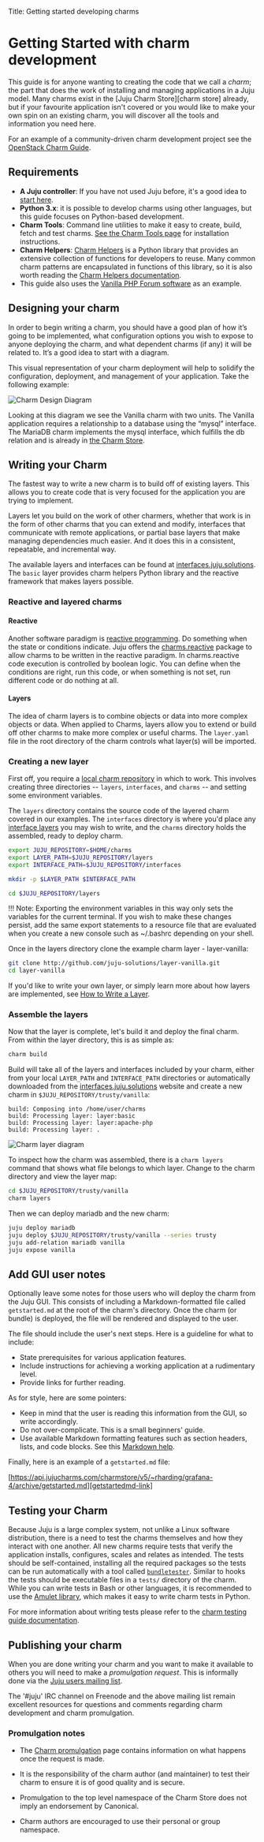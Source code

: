 Title: Getting started developing charms

# Getting Started with charm development

This guide is for anyone wanting to creating the code that we call
 a _charm_; the part that does the work of installing and managing
applications in a Juju model. Many charms exist in the
[Juju Charm Store][charm store] already, but if your favourite application
isn't covered or you would like to make your own spin on an existing
charm, you will discover all the tools and information you need here.

For an example of a community-driven charm development project see the
[OpenStack Charm Guide][upstream-openstack-charms].

## Requirements

  - **A Juju controller**: If you have not used Juju before, it's
  a good idea to [start here][getting-started].
  - **Python 3.x**: it is possible to develop charms using other languages,
  but this guide focuses on Python-based development.
  - **Charm Tools**: Command line utilities to make it easy to create,
  build, fetch and test charms. [See the Charm Tools page][charm-tools]
  for installation instructions.
  - **Charm Helpers**: [Charm Helpers][charm-helpers] is a Python library
  that provides an extensive collection of functions for developers to
  reuse. Many common charm patterns are encapsulated in functions of this
  library, so it is also worth reading the
  [Charm Helpers documentation][charm-helper-docs].
  - This guide also uses the [Vanilla PHP Forum software][vanilla] as an
  example.


## Designing your charm

In order to begin writing a charm, you should have a good plan of how it’s
going to be implemented, what configuration options you wish to expose to anyone
deploying the charm, and what dependent charms (if any) it will be related to.
It’s a good idea to start with a diagram.

This visual representation of your charm deployment will help to solidify the
configuration, deployment, and management of your application. Take the
following example:

![Charm Design Diagram](../media/vanilla-planning.png)

Looking at this diagram we see the Vanilla charm with two units. The Vanilla
application requires a relationship to a database using the “mysql” interface.
The MariaDB charm implements the mysql interface, which fulfills the db relation
and is already in [the Charm Store][mariadb].

## Writing your Charm

The fastest way to write a new charm is to build off of existing layers. This
allows you to create code that is very focused for the application you are
trying to implement.

Layers let you build on the work of other charmers, whether that work is in the
form of other charms that you can extend and modify, interfaces that communicate
with remote applications, or partial base layers that make managing dependencies
much easier. And it does this in a consistent, repeatable, and incremental way.

The available layers and interfaces can be found at
[interfaces.juju.solutions][interfaces]. The `basic`
layer provides charm helpers Python library and the reactive framework that
makes layers possible.


### Reactive and layered charms

#### Reactive

Another software paradigm is
[reactive programming][reactive]. Do
something when the state or conditions indicate. Juju offers the
[charms.reactive][charmsreactive] package to allow
charms to be written in the reactive paradigm. In charms.reactive code
execution is controlled by boolean logic. You can define when the conditions
are right, run this code, or when something is not set, run different code or
do nothing at all.

#### Layers

The idea of charm layers is to combine objects or data into more complex objects
or data. When applied to Charms, layers allow you to extend or build off
other charms to make more complex or useful charms. The `layer.yaml` file in
the root directory of the charm controls what layer(s) will be imported.

### Creating a new layer

First off, you require a [local charm repository][charms-local] in
which to work. This involves creating three directories -- `layers`,
`interfaces`, and `charms` -- and setting some environment variables.

The `layers` directory contains the source code of the layered charm covered in
our examples. The `interfaces` directory is where you'd place any
[interface layers][interface-layers]
you may wish to write, and the `charms` directory holds the assembled,
ready to deploy charm.

```bash
export JUJU_REPOSITORY=$HOME/charms
export LAYER_PATH=$JUJU_REPOSITORY/layers
export INTERFACE_PATH=$JUJU_REPOSITORY/interfaces

mkdir -p $LAYER_PATH $INTERFACE_PATH

cd $JUJU_REPOSITORY/layers
```

!!! Note:
    Exporting the environment variables in this way only sets the
    variables for the current terminal. If you wish to make these changes persist,
    add the same export statements to a resource file that are evaluated when you
    create a new console such as ~/.bashrc depending on your shell.

Once in the layers directory clone the example charm layer - layer-vanilla:

```bash
git clone http://github.com/juju-solutions/layer-vanilla.git
cd layer-vanilla
```

If you'd like to write your own layer, or simply learn more about how
layers are implemented, see
[How to Write a Layer](../developer-layer-example.html).

### Assemble the layers

Now that the layer is complete, let's build it and deploy the final charm. From
within the layer directory, this is as simple as:

```bash
charm build
```

Build will take all of the layers and interfaces included by your charm,
either from your local `LAYER_PATH` and `INTERFACE_PATH` directories or
automatically downloaded from the
[interfaces.juju.solutions][interfaces] website and create a new charm
in `$JUJU_REPOSITORY/trusty/vanilla`:

```
build: Composing into /home/user/charms
build: Processing layer: layer:basic
build: Processing layer: layer:apache-php
build: Processing layer: .
```

![Charm layer diagram](../media/vanilla-layers.png)

To inspect how the charm was assembled, there is a `charm layers` command that
shows what file belongs to which layer. Change to the charm directory and view
the layer map:

```bash
cd $JUJU_REPOSITORY/trusty/vanilla
charm layers
```

Then we can deploy mariadb and the new charm:

```bash
juju deploy mariadb
juju deploy $JUJU_REPOSITORY/trusty/vanilla --series trusty
juju add-relation mariadb vanilla
juju expose vanilla
```

## Add GUI user notes

Optionally leave some notes for those users who will deploy the charm from the
Juju GUI. This consists of including a Markdown-formatted file called
`getstarted.md` at the root of the charm's directory. Once the charm (or
bundle) is deployed, the file will be rendered and displayed to the user.

The file should include the user's next steps. Here is a guideline for what to
include:

 - State prerequisites for various application features.
 - Include instructions for achieving a working application at a rudimentary
   level.
 - Provide links for further reading.

As for style, here are some pointers:

 - Keep in mind that the user is reading this information from the GUI, so
   write accordingly.
 - Do not over-complicate. This is a small beginners' guide.
 - Use available Markdown formatting features such as section headers, lists,
   and code blocks. See this [Markdown help][askubuntu-markdown].

Finally, here is an example of a `getstarted.md` file:

[https://api.jujucharms.com/charmstore/v5/~rharding/grafana-4/archive/getstarted.md][getstartedmd-link]

## Testing your Charm

Because Juju is a large complex system, not unlike a Linux software
distribution, there is a need to test the charms themselves and how they
interact with one another. All new charms require tests that verify the
application installs, configures, scales and relates as intended. The tests
should be self-contained, installing all the required packages so the tests
can be run automatically with a tool called
[`bundletester`][bundletester]. Similar to hooks the tests should be
executable files in a `tests/` directory of the charm.
While you can write tests in Bash or other languages, it is recommended to
use the [Amulet library][amulet], which makes it easy to write charm
tests in Python.

For more information about writing tests please refer to the
[charm testing guide documentation][charm testing].

## Publishing your charm


When you are done writing your charm and you want to make it available to
others you will need to make a *promulgation request*. This is informally done
via the [Juju users mailing list][mailing-list-juju].

The '#juju' IRC channel on Freenode and the above mailing list remain excellent
resources for questions and comments regarding charm development and charm
promulgation.

### Promulgation notes

- The [Charm promulgation][charm-promulgation] page contains information on what
  happens once the request is made.

- It is the responsibility of the charm author (and maintainer) to test
  their charm to ensure it is of good quality and is secure.

- Promulgation to the top level namespace of the Charm Store does not imply
  an endorsement by Canonical.

- Charm authors are encouraged to use their personal or group namespace.



<!-- LINKS -->

[charm-store]: https://jujucharms.com/
[getting-started]:    ./getting-started.html
[charm-tools]:        ./tools-charm-tools.html
[charm-helpers]:      ./tools-charm-helpers.html
[charm-helper-docs]:  http://pythonhosted.org/charmhelpers/
[interface-layers]:   ./developer-layers-interfaces.html
[vanilla]:            http://vanillaforums.org
[charms-local]:       ./charms-deploying.html#deploying-from-a-local-charm
[amulet]:             ./tools-amulet.html
[bundletester]:       https://github.com/juju-solutions/bundletester
[charm testing]:      ./developer-testing.html
[interfaces]:         http://interfaces.juju.solutions/
[charm-promulgation]: ./charm-promulgation.html
[reactive]: https://en.wikipedia.org/wiki/Reactive_programming
[charmsreactive]: https://charmsreactive.readthedocs.io/
[mailing-list-juju]: https://lists.ubuntu.com/mailman/listinfo/juju
[mariadb]: https://jujucharms.com/mariadb
[upstream-openstack-charms]: https://docs.openstack.org/charm-guide/
[askubuntu-markdown]: https://askubuntu.com/editing-help
[getstartedmd-link]: https://api.jujucharms.com/charmstore/v5/~rharding/grafana-4/archive/getstarted.md
